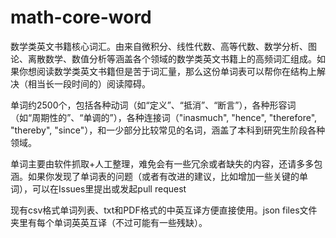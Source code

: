 # math-core-word
数学类英文书籍核心词汇。由来自微积分、线性代数、高等代数、数学分析、图论、离散数学、数值分析等涵盖各个领域的数学类英文书籍上的高频词汇组成。如果你想阅读数学类英文书籍但是苦于词汇量，那么这份单词表可以帮你在结构上解决（相当长一段时间的）阅读障碍。

单词约2500个，包括各种动词（如“定义”、“抵消”、“断言”），各种形容词（如“周期性的”、“单调的”），各种连接词（"inasmuch", "hence", "therefore", "thereby", "since"），和一少部分比较常见的名词，涵盖了本科到研究生阶段各种领域。

单词主要由软件抓取+人工整理，难免会有一些冗余或者缺失的内容，还请多多包涵。如果你发现了单词表的问题（或者有改进的建议，比如增加一些关键的单词），可以在Issues里提出或发起pull request

现有csv格式单词列表、txt和PDF格式的中英互译方便直接使用。json files文件夹里有每个单词英英互译（不过可能有一些残缺）。
